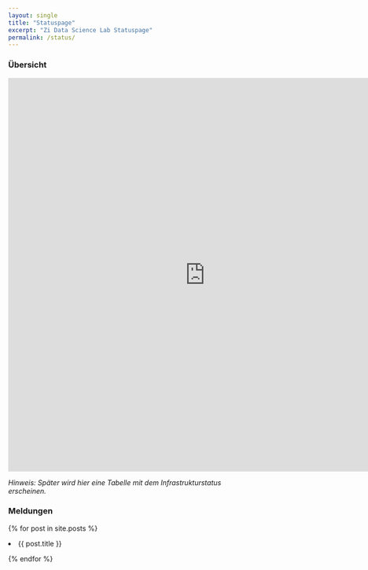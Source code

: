 ```yaml
---
layout: single
title: "Statuspage"
excerpt: "Zi Data Science Lab Statuspage"
permalink: /status/
---
```


### Übersicht

<iframe title="Stand der Impfkampagne nach Bundesländern" aria-label="Tabelle" id="datawrapper-chart-zA0AE" src="https://datawrapper.dwcdn.net/zA0AE/48/" scrolling="no" frameborder="0" style="border: none;" width="800" height="801"></iframe>

*Hinweis: Später wird hier eine Tabelle mit dem Infrastrukturstatus erscheinen.*

### Meldungen


{% for post in site.posts %}
  
  <li>{{ post.title }}</li>
  
{% endfor %}

